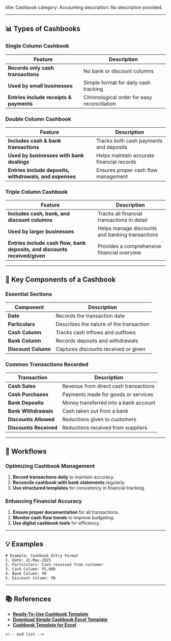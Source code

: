 title: Cashbook
category: Accounting
description: No description provided.

---

## 📊 **Types of Cashbooks**

### **Single Column Cashbook**

| Feature                                       | Description                                 |
| --------------------------------------------- | ------------------------------------------- |
| **Records only cash transactions**      | No bank or discount columns                 |
| **Used by small businesses**            | Simple format for daily cash tracking       |
| **Entries include receipts & payments** | Chronological order for easy reconciliation |

### **Double Column Cashbook**

| Feature                                                       | Description                               |
| ------------------------------------------------------------- | ----------------------------------------- |
| **Includes cash & bank transactions**                   | Tracks both cash payments and deposits    |
| **Used by businesses with bank dealings**               | Helps maintain accurate financial records |
| **Entries include deposits, withdrawals, and expenses** | Ensures proper cash flow management       |

### **Triple Column Cashbook**

| Feature                                                                          | Description                                     |
| -------------------------------------------------------------------------------- | ----------------------------------------------- |
| **Includes cash, bank, and discount columns**                              | Tracks all financial transactions in detail     |
| **Used by larger businesses**                                              | Helps manage discounts and banking transactions |
| **Entries include cash flow, bank deposits, and discounts received/given** | Provides a comprehensive financial overview     |

---

## 📝 **Key Components of a Cashbook**

### **Essential Sections**

| Component                 | Description                             |
| ------------------------- | --------------------------------------- |
| **Date**            | Records the transaction date            |
| **Particulars**     | Describes the nature of the transaction |
| **Cash Column**     | Tracks cash inflows and outflows        |
| **Bank Column**     | Records deposits and withdrawals        |
| **Discount Column** | Captures discounts received or given    |

### **Common Transactions Recorded**

| Transaction                  | Description                           |
| ---------------------------- | ------------------------------------- |
| **Cash Sales**         | Revenue from direct cash transactions |
| **Cash Purchases**     | Payments made for goods or services   |
| **Bank Deposits**      | Money transferred into a bank account |
| **Bank Withdrawals**   | Cash taken out from a bank            |
| **Discounts Allowed**  | Reductions given to customers         |
| **Discounts Received** | Reductions received from suppliers    |

---

## 🔄 **Workflows**

### **Optimizing Cashbook Management**

1. **Record transactions daily** to maintain accuracy.
2. **Reconcile cashbook with bank statements** regularly.
3. **Use structured templates** for consistency in financial tracking.

### **Enhancing Financial Accuracy**

1. **Ensure proper documentation** for all transactions.
2. **Monitor cash flow trends** to improve budgeting.
3. **Use digital cashbook tools** for efficiency.

---

## 💡 **Examples**

```plaintext
# Example: Cashbook Entry Format
1. Date: 22-May-2025  
2. Particulars: Cash received from customer  
3. Cash Column: ₹5,000  
4. Bank Column: ₹0  
5. Discount Column: ₹0  
```

---

## 📚 **References**

- **[Ready-To-Use Cashbook Template](https://msofficegeek.com/cash-book-templates/)**
- **[Download Simple Cashbook Excel Template](https://exceldatapro.com/cash-book-template/)**
- **[Cashbook Template for Excel](https://en.bizroute.net/cashbook.html)**

```
<!-- end list -->
```
